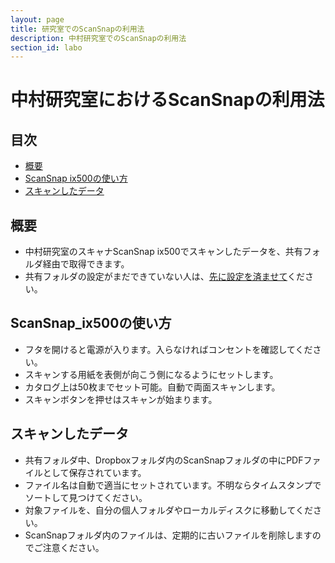 ```yaml
---
layout: page
title: 研究室でのScanSnapの利用法
description: 中村研究室でのScanSnapの利用法
section_id: labo
---
```


# 中村研究室におけるScanSnapの利用法

## 目次
* [概要](#概要)
* [ScanSnap ix500の使い方](#ScanSnap_ix500の使い方)
* [スキャンしたデータ](#スキャンしたデータ)

<a name="概要"></a>
## 概要
* 中村研究室のスキャナScanSnap ix500でスキャンしたデータを、共有フォルダ経由で取得できます。
* 共有フォルダの設定がまだできていない人は、[先に設定を済ませて]({{site.baseurl}}/nas)ください。

<a name="ScanSnap_ix500の使い方"></a>
## ScanSnap_ix500の使い方
* フタを開けると電源が入ります。入らなければコンセントを確認してください。
* スキャンする用紙を表側が向こう側になるようにセットします。
* カタログ上は50枚までセット可能。自動で両面スキャンします。
* スキャンボタンを押せはスキャンが始まります。

<a name="スキャンしたデータ"></a>
## スキャンしたデータ
* 共有フォルダ中、Dropboxフォルダ内のScanSnapフォルダの中にPDFファイルとして保存されています。
* ファイル名は自動で適当にセットされています。不明ならタイムスタンプでソートして見つけてください。
* 対象ファイルを、自分の個人フォルダやローカルディスクに移動してください。
* ScanSnapフォルダ内のファイルは、定期的に古いファイルを削除しますのでご注意ください。

